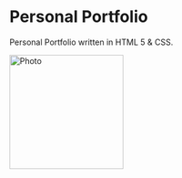 # Personal Portfolio

Personal Portfolio written in HTML 5 & CSS.


<img src="https://i.postimg.cc/C1nTsYfS/231111.png" alt="Photo" width="200" align="center"> 

